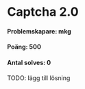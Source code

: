 # Captcha 2.0
#### Problemskapare: mkg
#### Poäng: 500
#### Antal solves: 0


TODO: lägg till lösning
